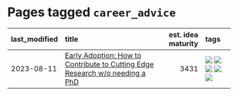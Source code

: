 # Pages tagged `career_advice`

|last_modified|title|est. idea maturity|tags
|:---|:---|---:|:---|
|2023-08-11|[Early Adoption: How to Contribute to Cutting Edge Research w/o needing a PhD](../early_adoption_and_fomo.md)|3431|[![](https://img.shields.io/badge/tag-autobiographical-83cbca)](../tags/autobiographical.md) [![](https://img.shields.io/badge/tag-career_advice-296bb1)](../tags/career_advice.md) [![](https://img.shields.io/badge/tag-early_adoption-606780)](../tags/early_adoption.md) [![](https://img.shields.io/badge/tag-mentoring-9a9fc4)](../tags/mentoring.md) [![](https://img.shields.io/badge/tag-reddit-82f6b0)](../tags/reddit.md)|